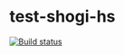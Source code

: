 # test-shogi-hs

[![Build status][travis-image]][travis-url]

[travis-image]: https://travis-ci.org/LekePlass/test-shogi-hs.svg
[travis-url]: https://travis-ci.org/LekePlass/test-shogi-hs
